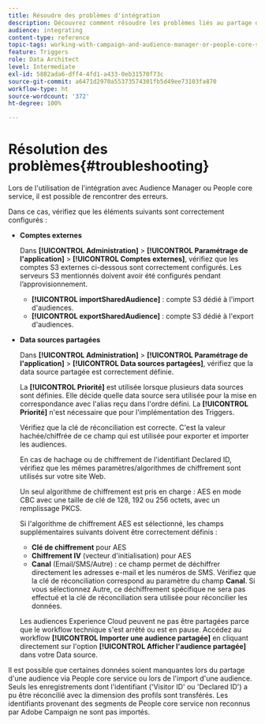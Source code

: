 ```yaml
---
title: Résoudre des problèmes d'intégration
description: Découvrez comment résoudre les problèmes liés au partage des ressources.
audience: integrating
content-type: reference
topic-tags: working-with-campaign-and-audience-manager-or-people-core-service
feature: Triggers
role: Data Architect
level: Intermediate
exl-id: 5882ada6-dff4-4fd1-a433-0eb31570f73c
source-git-commit: a6471d2970a55373574301fb5d49ee73103fa870
workflow-type: ht
source-wordcount: '372'
ht-degree: 100%

---
```


# Résolution des problèmes{#troubleshooting}

Lors de l&#39;utilisation de l&#39;intégration avec Audience Manager ou People core service, il est possible de rencontrer des erreurs.

Dans ce cas, vérifiez que les éléments suivants sont correctement configurés :

* **Comptes externes**

  Dans **[!UICONTROL Administration]** > **[!UICONTROL Paramétrage de l&#39;application]** > **[!UICONTROL Comptes externes]**, vérifiez que les comptes S3 externes ci-dessous sont correctement configurés. Les serveurs S3 mentionnés doivent avoir été configurés pendant l’approvisionnement.

   * **[!UICONTROL importSharedAudience]** : compte S3 dédié à l&#39;import d&#39;audiences.
   * **[!UICONTROL exportSharedAudience]** : compte S3 dédié à l&#39;export d&#39;audiences.

* **Data sources partagées**

  Dans **[!UICONTROL Administration]** > **[!UICONTROL Paramétrage de l&#39;application]** > **[!UICONTROL Data sources partagées]**, vérifiez que la data source partagée est correctement définie.

  La **[!UICONTROL Priorité]** est utilisée lorsque plusieurs data sources sont définies. Elle décide quelle data source sera utilisée pour la mise en correspondance avec l&#39;alias reçu dans l&#39;ordre défini. La **[!UICONTROL Priorité]** n&#39;est nécessaire que pour l&#39;implémentation des Triggers.

  Vérifiez que la clé de réconciliation est correcte. C&#39;est la valeur hachée/chiffrée de ce champ qui est utilisée pour exporter et importer les audiences.

  En cas de hachage ou de chiffrement de l&#39;identifiant Declared ID, vérifiez que les mêmes paramètres/algorithmes de chiffrement sont utilisés sur votre site Web.

  Un seul algorithme de chiffrement est pris en charge : AES en mode CBC avec une taille de clé de 128, 192 ou 256 octets, avec un remplissage PKCS.

  Si l&#39;algorithme de chiffrement AES est sélectionné, les champs supplémentaires suivants doivent être correctement définis :

   * **Clé de chiffrement** pour AES
   * **Chiffrement IV** (vecteur d&#39;initialisation) pour AES
   * **Canal** (Email/SMS/Autre) : ce champ permet de déchiffrer directement les adresses e-mail et les numéros de SMS. Vérifiez que la clé de réconciliation correspond au paramètre du champ **Canal**. Si vous sélectionnez Autre, ce déchiffrement spécifique ne sera pas effectué et la clé de réconciliation sera utilisée pour réconcilier les données.

  Les audiences Experience Cloud peuvent ne pas être partagées parce que le workflow technique s&#39;est arrêté ou est en pause. Accédez au workflow **[!UICONTROL Importer une audience partagée]** en cliquant directement sur l&#39;option **[!UICONTROL Afficher l&#39;audience partagée]** dans votre Data source.

Il est possible que certaines données soient manquantes lors du partage d&#39;une audience via People core service ou lors de l&#39;import d&#39;une audience. Seuls les enregistrements dont l&#39;identifiant (&#39;Visitor ID&#39; ou &#39;Declared ID&#39;) a pu être réconcilié avec la dimension des profils sont transférés. Les identifiants provenant des segments de People core service non reconnus par Adobe Campaign ne sont pas importés.

